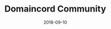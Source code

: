 ---
type: "project"
date: "2018-09-10"
title: "Domaincord Community"
website: "https://dncord.com"
repo: "https://github.com/domaincord"
techStack: "JavaScript Node.js Gatsby.js Discord.js Firebase"
ongoing: true
---